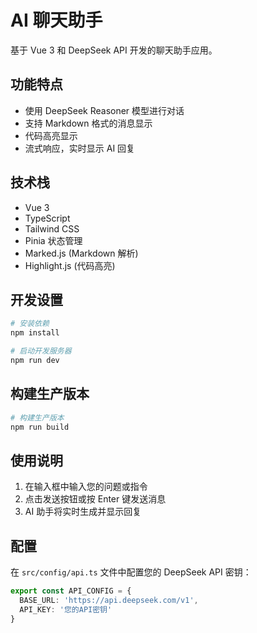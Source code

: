 # AI 聊天助手

基于 Vue 3 和 DeepSeek API 开发的聊天助手应用。

## 功能特点

- 使用 DeepSeek Reasoner 模型进行对话
- 支持 Markdown 格式的消息显示
- 代码高亮显示
- 流式响应，实时显示 AI 回复

## 技术栈

- Vue 3
- TypeScript
- Tailwind CSS
- Pinia 状态管理
- Marked.js (Markdown 解析)
- Highlight.js (代码高亮)

## 开发设置

```bash
# 安装依赖
npm install

# 启动开发服务器
npm run dev
```

## 构建生产版本

```bash
# 构建生产版本
npm run build
```

## 使用说明

1. 在输入框中输入您的问题或指令
2. 点击发送按钮或按 Enter 键发送消息
3. AI 助手将实时生成并显示回复

## 配置

在 `src/config/api.ts` 文件中配置您的 DeepSeek API 密钥：

```typescript
export const API_CONFIG = {
  BASE_URL: 'https://api.deepseek.com/v1',
  API_KEY: '您的API密钥'
}
``` 